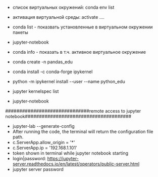 - список виртуальных окружений: conda env list
- активация виртуальной среды: activate ....
- conda list - показвать установленные в виртуальном окружении пакеты
- jupyter-notebook
- conda info - показать в т.ч. активное виртуальное окружение
- conda create -n pandas_edu


- conda install -c conda-forge ipykernel
- python -m ipykernel install --user --name python_edu
- jupyter kernelspec list
- jupyter-notebook

##############################remote access to jupyter notebook######################################

- jupyter-lab --generate-config
- After running the code, the terminal will return the configuration file path.
- c.ServerApp.allow_origin = '*'
- c.ServerApp.ip = '192.168.1.101'
- token shown in terminal while jupyter notebook starting
- login|password: https://jupyter-server.readthedocs.io/en/latest/operators/public-server.html
- jupyter server password